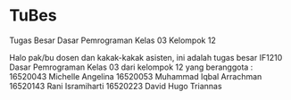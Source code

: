 # TuBes
Tugas Besar Dasar Pemrograman Kelas 03 Kelompok 12

Halo pak/bu dosen dan kakak-kakak asisten, ini adalah tugas besar IF1210 Dasar Pemrograman Kelas 03 dari kelompok 12 yang beranggota :
16520043	Michelle Angelina
16520053	Muhammad Iqbal Arrachman
16520143	Rani Isramiharti
16520223	David Hugo Triannas
